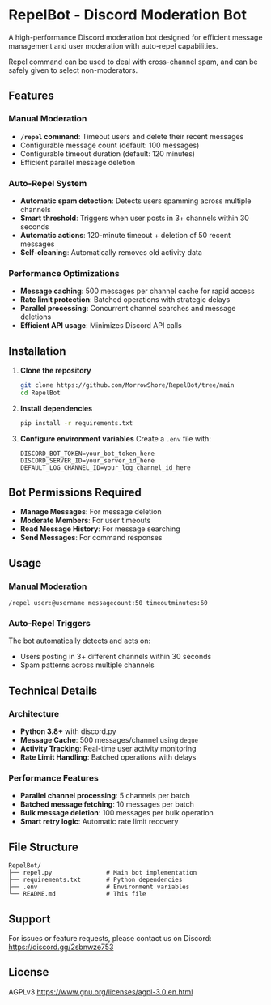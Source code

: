<!--
RepelBot - Discord Moderation Bot
Created by Morrow Shore
https://morrowshore.com
License: AGPLv3
-->

# RepelBot - Discord Moderation Bot

A high-performance Discord moderation bot designed for efficient message management and user moderation with auto-repel capabilities.

Repel command can be used to deal with cross-channel spam, and can be safely given to select non-moderators. 

## Features

### Manual Moderation
- **`/repel` command**: Timeout users and delete their recent messages
- Configurable message count (default: 100 messages)
- Configurable timeout duration (default: 120 minutes)
- Efficient parallel message deletion

### Auto-Repel System
- **Automatic spam detection**: Detects users spamming across multiple channels
- **Smart threshold**: Triggers when user posts in 3+ channels within 30 seconds
- **Automatic actions**: 120-minute timeout + deletion of 50 recent messages
- **Self-cleaning**: Automatically removes old activity data

### Performance Optimizations
- **Message caching**: 500 messages per channel cache for rapid access
- **Rate limit protection**: Batched operations with strategic delays
- **Parallel processing**: Concurrent channel searches and message deletions
- **Efficient API usage**: Minimizes Discord API calls

## Installation

1. **Clone the repository**
   ```bash
   git clone https://github.com/MorrowShore/RepelBot/tree/main
   cd RepelBot
   ```

2. **Install dependencies**
   ```bash
   pip install -r requirements.txt
   ```

3. **Configure environment variables**
   Create a `.env` file with:
   ```env
   DISCORD_BOT_TOKEN=your_bot_token_here
   DISCORD_SERVER_ID=your_server_id_here
   DEFAULT_LOG_CHANNEL_ID=your_log_channel_id_here
   ```

## Bot Permissions Required

- **Manage Messages**: For message deletion
- **Moderate Members**: For user timeouts  
- **Read Message History**: For message searching
- **Send Messages**: For command responses

## Usage

### Manual Moderation
```
/repel user:@username messagecount:50 timeoutminutes:60
```

### Auto-Repel Triggers
The bot automatically detects and acts on:
- Users posting in 3+ different channels within 30 seconds
- Spam patterns across multiple channels

## Technical Details

### Architecture
- **Python 3.8+** with discord.py
- **Message Cache**: 500 messages/channel using `deque`
- **Activity Tracking**: Real-time user activity monitoring
- **Rate Limit Handling**: Batched operations with delays

### Performance Features
- **Parallel channel processing**: 5 channels per batch
- **Batched message fetching**: 10 messages per batch  
- **Bulk message deletion**: 100 messages per bulk operation
- **Smart retry logic**: Automatic rate limit recovery

## File Structure
```
RepelBot/
├── repel.py               # Main bot implementation
├── requirements.txt       # Python dependencies
├── .env                   # Environment variables
└── README.md              # This file
```

## Support

For issues or feature requests, please contact us on Discord: https://discord.gg/2sbnwze753

## License

AGPLv3
https://www.gnu.org/licenses/agpl-3.0.en.html


